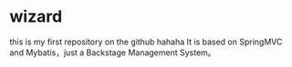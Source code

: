 # wizard
this is my first repository on the github hahaha
It is based on SpringMVC and Mybatis，just a Backstage Management System。
